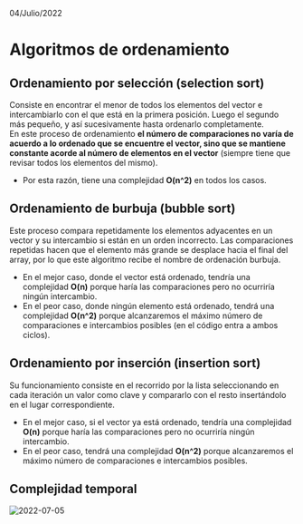 04/Julio/2022

# Algoritmos de ordenamiento

## Ordenamiento por selección (selection sort)
Consiste en encontrar el menor de todos los elementos del vector e intercambiarlo con el que está en la primera posición. Luego el segundo más pequeño, y así sucesivamente hasta ordenarlo completamente.  
En este proceso de ordenamiento **el número de comparaciones no varía de acuerdo a lo ordenado que se encuentre el vector, sino que se mantiene constante acorde al número de elementos en el vector** (siempre tiene que revisar todos los elementos del mismo).  
- Por esta razón, tiene una complejidad **O(n^2)** en todos los casos.

## Ordenamiento de burbuja (bubble sort)
Este proceso compara repetidamente los elementos adyacentes en un vector y su intercambio si están en un orden incorrecto. Las comparaciones repetidas hacen que el elemento más grande se desplace hacia el final del array, por lo que este algoritmo recibe el nombre de ordenación burbuja.  
- En el mejor caso, donde el vector está ordenado, tendría una complejidad **O(n)** porque haría las comparaciones pero no ocurriría ningún intercambio.
- En el peor caso, donde ningún elemento está ordenado, tendrá una complejidad **O(n^2)** porque alcanzaremos el máximo número de comparaciones e intercambios posibles (en el código entra a ambos ciclos).

## Ordenamiento por inserción (insertion sort)
Su funcionamiento consiste en el recorrido por la lista seleccionando en cada iteración un valor como clave y compararlo con el resto insertándolo en el lugar correspondiente.  
- En el mejor caso, si el vector ya está ordenado, tendría una complejidad **O(n)** porque haría las comparaciones pero no ocurriría ningún intercambio.
- En el peor caso, tendrá una complejidad **O(n^2)** porque alcanzaremos el máximo número de comparaciones e intercambios posibles.

## Complejidad temporal
![2022-07-05](https://user-images.githubusercontent.com/69923215/177331763-2b1e1e13-fc67-4d66-8246-d8d4787ada21.png)
